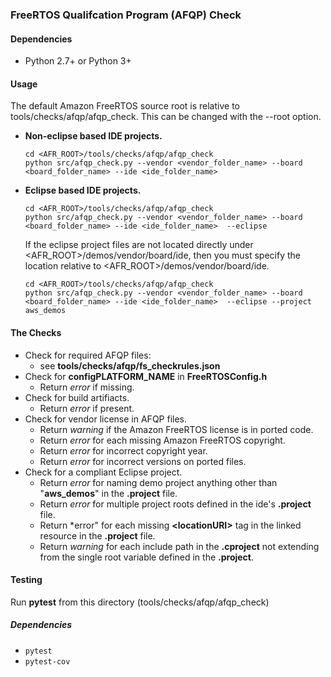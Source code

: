 ### FreeRTOS Qualifcation Program (AFQP) Check

#### Dependencies
* Python 2.7+ or Python 3+

#### Usage
The default Amazon FreeRTOS source root is relative to tools/checks/afqp/afqp_check. This can be changed with the --root option.
* **Non-eclipse based IDE projects.**
    ```
    cd <AFR_ROOT>/tools/checks/afqp/afqp_check
    python src/afqp_check.py --vendor <vendor_folder_name> --board <board_folder_name> --ide <ide_folder_name>
    ```
* **Eclipse based IDE projects.**
    ```
    cd <AFR_ROOT>/tools/checks/afqp/afqp_check
    python src/afqp_check.py --vendor <vendor_folder_name> --board <board_folder_name> --ide <ide_folder_name>  --eclipse
    ```
    If the eclipse project files are not located directly under <AFR_ROOT>/demos/vendor/board/ide, then you must specify the location relative to <AFR_ROOT>/demos/vendor/board/ide.
    ```
    cd <AFR_ROOT>/tools/checks/afqp/afqp_check
    python src/afqp_check.py --vendor <vendor_folder_name> --board <board_folder_name> --ide <ide_folder_name>  --eclipse --project aws_demos
    ```

#### The Checks
* Check for required AFQP files:
    * see **tools/checks/afqp/fs_checkrules.json**
* Check for **configPLATFORM_NAME** in **FreeRTOSConfig.h**
    * Return *error* if missing.
* Check for build artifiacts.
    * Return *error* if present.
* Check for vendor license in AFQP files.
    * Return *warning* if the Amazon FreeRTOS license is in ported code.
    * Return *error* for each missing Amazon FreeRTOS copyright.
    * Return *error* for incorrect copyright year.
    * Return *error* for incorrect versions on ported files.
* Check for a compliant Eclipse project.
    * Return *error* for naming demo project anything other than "**aws_demos**" in the **.project** file.
    * Return *error* for multiple project roots defined in the ide's **.project** file.
    * Return *error" for each missing **\<locationURI\>** tag in the linked resource in the **.project** file.
    * Return *warning* for each include path in the **.cproject** not extending from the single root variable defined in the **.project**.
    
#### Testing
Run **pytest** from this directory (tools/checks/afqp/afqp_check)

##### Dependencies
* ```pytest```
* ```pytest-cov```
